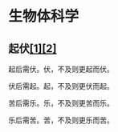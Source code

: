 # 生物体科学

## 起伏[[1]](https://en.wikipedia.org/wiki/Seraphim_Falls)[[2]](https://en.wikipedia.org/wiki/Sherlock_(TV_series))

起后需伏。伏，不及则更起而伏。

伏后需起。起，不及则更伏而起。

苦后需乐。乐，不及则更苦而乐。

乐后需苦。苦，不及则更乐而苦。
